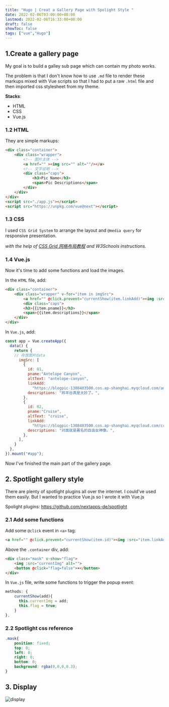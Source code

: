 ```yaml
---
title: "Hugo | Creat a Gallery Page with Spolight Style "
date: 2022-02-06T03:00:00+08:00
lastmod: 2022-02-06T16:33:00+08:00
draft: false
showToc: false
tags: ["vue","Hugo"]
---
```

## 1.Create a gallery page
My goal is to build a galley sub page which can contain my photo works.

The problem is that I don't know how to use `.md` file to render these markups mixed with Vue scripts so that I had to put a raw `.html` file and then imported css stylesheet from my theme.

**Stacks**:
- HTML
- CSS
- Vue.js

### 1.2 HTML
They are simple markups:
```html
<div class="container">
    <div class="wrapper">
        <!-- 图片主体 -->
        <a href="" ><img src="" alt=""/></a>
        <!-- 文字说明 -->
        <div class="caps">
            <h3>Pic Name</h3>
            <span>Pic Descriptions</span>
        </div>
    </div>
</div>
<script src="./app.js"></script>
<script src="https://unpkg.com/vue@next"></script>
```
### 1.3 CSS
I used `CSS Grid System` to arrange the layout and `@media query` for responsive presentation.

*with the help of [CSS Grid 网格布局教程](https://www.ruanyifeng.com/blog/2019/03/grid-layout-tutorial.html) and W3Schools instructions.*

### 1.4 Vue.js
Now it's time to add some functions and load the images.

In the `HTML` file, add:
```html
<div class="container">
    <div class="wrapper" v-for="item in imgSrc">
        <a href="" @click.prevent="currentShow(item.linkAdd)"><img :src="item.linkAdd" :alt="item.altText" :key="item.id" /></a>
        <div class="caps">
        <h3>{{item.pname}}</h3>
        <span>{{item.descriptions}}</span>
    </div>
</div>
```

In `Vue.js`, add:
```js
const app = Vue.createApp({
  data() {
    return {
    // 存放图片data
      imgSrc: [
        {
          id: 01,
          pname:"Antelope Canyon",
          altText: "antelope-canyon",
          linkAdd:
            "https://blogpic-1308403500.cos.ap-shanghai.myqcloud.com/antelope-canyon.JPG",
          descriptions: "羚羊谷真是太妙了。",
        },
        {
          id: 02,
          pname:"Cruise",
          altText: "cruise",
          linkAdd:
            "https://blogpic-1308403500.cos.ap-shanghai.myqcloud.com/cruise.JPG",
          descriptions: "对面就是著名的自由女神像。",
        },
      ],
    }
  },
}).mount("#app");
```
Now I've finished the main part of the gallery page.

## 2. Spotlight gallery style
There are plenty of spotlight plugins all over the internet. I could've used them easily. But I wanted to practice Vue.js so I wrote it with Vue.js

Spolight plugins:
https://github.com/nextapps-de/spotlight
### 2.1 Add some functions
Add some `@click` event in `<a>` tag:
```html
<a href="" @click.prevent="currentShow(item.id)"><img :src="item.linkAdd" :alt="item.altText" :key="item.id" /></a>
```

Above the `.container` div, add:
```html
<div class="mask" v-show="flag">
    <img :src="currentImg" alt="">
    <button @click="flag=false">×</button>
</div>
```

In `Vue.js` file, write some functions to trigger the popup event:
```js
methods: {
    currentShow(add){
      this.currentImg = add;
      this.flag = true;
    }
},
```
### 2.2 Spotlight css reference
```css
.mask{
    position: fixed;
    top: 0;
    left: 0;
    right: 0;
    bottom: 0;
    background: rgba(0,0,0,0.3);
}
```

## 3. Display
![display](https://blogpic-1308403500.cos.ap-shanghai.myqcloud.com/markdown/动画.gif)